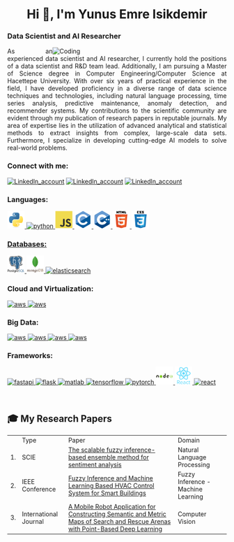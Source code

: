 <h1 align="center">Hi 👋, I'm Yunus Emre Isikdemir</h1>
<h3 style="text-align: left;">Data Scientist and AI Researcher</h3>
<img align="right" alt="Coding" width="400" src="https://media3.giphy.com/media/qgQUggAC3Pfv687qPC/giphy.gif">

<div style="text-align: justify">
As an experienced data scientist and AI researcher, I currently hold the positions of a data scientist and R&D team lead. Additionally, I am pursuing a Master of Science degree in Computer Engineering/Computer Science at Hacettepe University. With over six years of practical experience in the field, I have developed proficiency in a diverse range of data science techniques and technologies, including natural language processing, time series analysis, predictive maintenance, anomaly detection, and recommender systems. My contributions to the scientific community are evident through my publication of research papers in reputable journals. My area of expertise lies in the utilization of advanced analytical and statistical methods to extract insights from complex, large-scale data sets. Furthermore, I specialize in developing cutting-edge AI models to solve real-world problems.
</div>

<h3 align="left">Connect with me:</h3>

[![Linkedln_account](https://img.shields.io/badge/linkedin-%230077B5.svg?&style=for-the-badge&logo=linkedin&logoColor=white)](https://www.linkedin.com/in/yisikdemir/)
[![Linkedln_account](https://img.shields.io/badge/youtube-FF1B2D.svg?&style=for-the-badge&logo=youtube&logoColor=white)](https://www.youtube.com/channel/UCzOdbXO5wMWG43LZHhxJLzA)
[![Linkedln_account](https://img.shields.io/badge/instagram-f48109.svg?&style=for-the-badge&logo=youtube&logoColor=white)](https://instagram.com/yunus.isikdemir)

<h3 align="left">Languages:</h3>

<a href="https://www.python.org" target="_blank" rel="noreferrer"> <img src="https://raw.githubusercontent.com/devicons/devicon/master/icons/python/python-original.svg" alt="python" width="40" height="40"/><a href="https://www.r-project.org" target="_blank" rel="noreferrer"> <img src="https://upload.wikimedia.org/wikipedia/commons/thumb/1/1b/R_logo.svg/724px-R_logo.svg.png?20160212050515" alt="python" width="40" height="40"/> </a>  </a> <a href="https://developer.mozilla.org/en-US/docs/Web/JavaScript" target="_blank" rel="noreferrer"> <img src="https://raw.githubusercontent.com/devicons/devicon/master/icons/javascript/javascript-original.svg" alt="javascript" width="40" height="40"/> </a> <a href="https://www.cprogramming.com/" target="_blank" rel="noreferrer"> <img src="https://raw.githubusercontent.com/devicons/devicon/master/icons/c/c-original.svg" alt="c" width="40" height="40"/> </a><a href="https://www.w3schools.com/cpp/" target="_blank" rel="noreferrer"> <img src="https://raw.githubusercontent.com/devicons/devicon/master/icons/cplusplus/cplusplus-original.svg" alt="cplusplus" width="40" height="40"/> </a> <a href="https://www.w3.org/html/" target="_blank" rel="noreferrer"> <img src="https://raw.githubusercontent.com/devicons/devicon/master/icons/html5/html5-original-wordmark.svg" alt="html5" width="40" height="40"/> </a> <a href="https://www.w3schools.com/css/" target="_blank" rel="noreferrer"> <img src="https://raw.githubusercontent.com/devicons/devicon/master/icons/css3/css3-original-wordmark.svg" alt="css3" width="40" height="40"/> </a> <a href="https://www.mathworks.com/" target="_blank" rel="noreferrer">
 
<h3 align="left">Databases:</h3>
<a href="https://www.postgresql.org" target="_blank" rel="noreferrer"> <img src="https://raw.githubusercontent.com/devicons/devicon/master/icons/postgresql/postgresql-original-wordmark.svg" alt="postgresql" width="40" height="40"/> </a> <a href="https://www.mongodb.com/" target="_blank" rel="noreferrer"> <img src="https://raw.githubusercontent.com/devicons/devicon/master/icons/mongodb/mongodb-original-wordmark.svg" alt="mongodb" width="40" height="40"/> </a><a href="https://www.elastic.co/?ultron=B-Stack-Trials-EMEA-S-Exact&gambit=Stack-Core&blade=adwords-s&hulk=paid&Device=c&thor=elasticsearch&gclid=Cj0KCQiAx6ugBhCcARIsAGNmMbjyeu_W0KEjtRMQn1prI35Mwa89Djzh8Y5Pf1bA2WxyziBO5-qSui8aAusKEALw_wcB" target="_blank" rel="noreferrer"> <img src="https://4.bp.blogspot.com/-SeZlk6ey3Aw/XJa096EkL8I/AAAAAAAAJaE/DJQojQEZoJ8JN9bJciFeUj57xOKldzD2ACK4BGAYYCw/s1600/logo%2Belastic%2Bsearch%2Bicon.png" alt="elasticsearch" width="40" height="40"/></a>
 
 
<h3 align="left">Cloud and Virtualization:</h3>
<p align="left">
<a href="https://aws.amazon.com" target="_blank" rel="noreferrer"> <img src="https://img.icons8.com/color/344/amazon-web-services.png" alt="aws" width="40" height="40"/> </a> <a href="https://www.docker.com" target="_blank" rel="noreferrer"> <img src="https://developers.redhat.com/sites/default/files/styles/article_feature/public/blog/2014/05/homepage-docker-logo.png?itok=zx0e-vcP" alt="aws" width="40" height="40"/> </a> 
 
<h3 align="left">Big Data:</h3>
<a href="https://hadoop.apache.org" target="_blank" rel="noreferrer"> <img src="https://seeklogo.com/images/H/hadoop-logo-608148F581-seeklogo.com.png" alt="aws" width="40" height="40"/> </a>
<a href="https://hive.apache.org" target="_blank" rel="noreferrer"> <img src="https://upload.wikimedia.org/wikipedia/commons/thumb/b/bb/Apache_Hive_logo.svg/1000px-Apache_Hive_logo.svg.png" alt="aws" width="40" height="40"/> </a> 
 <a href="https://spark.apache.org" target="_blank" rel="noreferrer"> <img src="http://www.dataversity.net/wp-content/uploads/2015/06/spark-logo.png" alt="aws" width="40" height="40"/> </a> <a href="https://kafka.apache.org" target="_blank" rel="noreferrer"> <img src="https://uploads-ssl.webflow.com/62038ffc9cd2db4558e3c7b7/623b44a1913c46041e39c836_kafka.svg" alt="aws" width="40" height="40"/> </a> 

<h3 align="left">Frameworks:</h3>

 <a href="https://fastapi.tiangolo.com" target="_blank" rel="noreferrer"> <img src="https://cdn.worldvectorlogo.com/logos/fastapi-1.svg" alt="fastapi" width="40" height="40"/> </a> <a href="https://flask.palletsprojects.com/" target="_blank" rel="noreferrer"> <img src="https://img.icons8.com/nolan/344/flask.png" alt="flask" width="40" height="40" /> </a><a href="https://keras.io" target="_blank" rel="noreferrer"> <img src="https://upload.wikimedia.org/wikipedia/commons/thumb/a/ae/Keras_logo.svg/768px-Keras_logo.svg.png?20200317115153" alt="matlab" width="40" height="40"/> </a> <a href="https://www.tensorflow.org" target="_blank" rel="noreferrer"> <img src="https://www.vectorlogo.zone/logos/tensorflow/tensorflow-icon.svg" alt="tensorflow" width="40" height="40"/> </a><a href="https://pytorch.org/" target="_blank" rel="noreferrer"> <img src="https://www.vectorlogo.zone/logos/pytorch/pytorch-icon.svg" alt="pytorch" width="40" height="40"/> </a> <a href="https://nodejs.org" target="_blank" rel="noreferrer"> <img src="https://raw.githubusercontent.com/devicons/devicon/master/icons/nodejs/nodejs-original-wordmark.svg" alt="nodejs" width="40" height="40"/> </a> <a href="https://reactjs.org/" target="_blank" rel="noreferrer"> <img src="https://raw.githubusercontent.com/devicons/devicon/master/icons/react/react-original-wordmark.svg" alt="react" width="40" height="40"/> </a> <a href="https://huggingface.co" target="_blank" rel="noreferrer"> <img src="https://workable-application-form.s3.amazonaws.com/advanced/production/61557f91d9510741dc62e7f8/c3635b59-a3d2-444a-b636-a9d0061dcdde" alt="react" width="40" height="40"/> </a>
 
 
<br>
 
### <h2>:mortar_board: My Research Papers </h2>
<table> <tr> <td align=center></td> <td>Type</td> <td>Paper</td> <td>Domain</td> </tr> <tr> <td align=center>1.</td> <td>SCIE</td> <td> <a href="https://downloads.hindawi.com/journals/cin/2022/5186144.pdf">The scalable fuzzy inference-based ensemble method for sentiment analysis</a> </td> <td>Natural Language Processing</td> </tr> <tr> <td align=center>2.</td> <td>IEEE Conference</td> <td> <a href="https://ieeexplore.ieee.org/abstract/document/9987083">Fuzzy Inference and Machine Learning Based HVAC Control System for Smart Buildings</a> </td> <td>Fuzzy Inference - Machine Learning</td> </tr> <tr> <td align=center>3.</td> <td>International Journal</td> <td> <a href="https://dergipark.org.tr/en/download/article-file/1582359">A Mobile Robot Application for Constructing Semantic and Metric Maps of Search and Rescue Arenas with Point-Based Deep Learning </a> </td> <td>Computer Vision</td> </tr>
